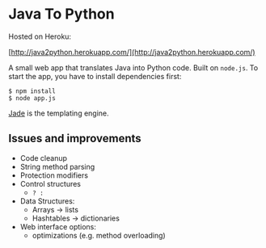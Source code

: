 Java To Python
==============

Hosted on Heroku:

[http://java2python.herokuapp.com/](http://java2python.herokuapp.com/)

A small web app that translates Java into Python code. Built on
`node.js`. To start the app, you have to install dependencies first:

    $ npm install
    $ node app.js

[Jade](http://naltatis.github.com/jade-syntax-docs/) is the templating
engine.

Issues and improvements
-----------------------
* Code cleanup
* String method parsing
* Protection modifiers
* Control structures
    * ` ? : `
* Data Structures:
    * Arrays -> lists
    * Hashtables -> dictionaries
* Web interface options:
    * optimizations (e.g. method overloading)
